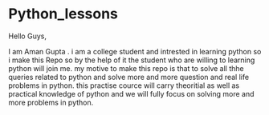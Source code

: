 # Python_lessons

Hello Guys,

I am Aman Gupta . i am a college student and intrested in learning python so i make this Repo so by the help of it the student who are willing to learning python will join me. my motive to make this repo is that to solve all thhe queries related to python and solve more and more question and real life problems in python.
this practise cource will carry theoritial as well as practical knowledge of python and we will fully focus on solving more and more problems in python.

